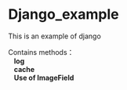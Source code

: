 # Django_example
This is an example of django

Contains methods：<br>
  &nbsp;&nbsp; **log**<br>
  &nbsp;&nbsp; **cache**<br> 
  &nbsp;&nbsp; **Use of ImageField**<br>
